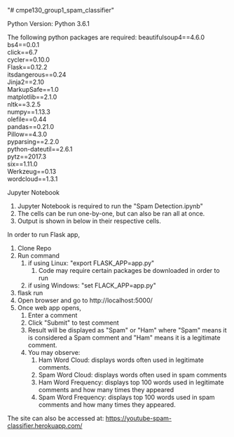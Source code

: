 "# cmpe130_group1_spam_classifier"

Python Version: Python 3.6.1

The following python packages are required:
    beautifulsoup4==4.6.0  
    bs4==0.0.1  
    click==6.7  
    cycler==0.10.0  
    Flask==0.12.2  
    itsdangerous==0.24  
    Jinja2==2.10  
    MarkupSafe==1.0  
    matplotlib==2.1.0  
    nltk==3.2.5  
    numpy==1.13.3  
    olefile==0.44  
    pandas==0.21.0  
    Pillow==4.3.0  
    pyparsing==2.2.0  
    python-dateutil==2.6.1  
    pytz==2017.3  
    six==1.11.0  
    Werkzeug==0.13  
    wordcloud==1.3.1  

Jupyter Notebook
1. Jupyter Notebook is required to run the "Spam Detection.ipynb"
2. The cells can be run one-by-one, but can also be ran all at once.
3. Output is shown in below in their respective cells.

In order to run Flask app,
1. Clone Repo
2. Run command 
    1. if using Linux: "export FLASK_APP=app.py"
        1. Code may require certain packages be downloaded in order to run 
    2. if using Windows: "set FLACK_APP=app.py"
3. flask run
4. Open browser and go to http://localhost:5000/
5. Once web app opens,
    1. Enter a comment
    2. Click "Submit" to test comment
    3. Result will be displayed as "Spam" or "Ham"
       where "Spam" means it is considered a Spam comment and
        "Ham" means it is a legitimate comment.
    4. You may observe:
        1. Ham Word Cloud: displays words often used in legitimate comments. 
        2. Spam Word Cloud: displays words often used in spam comments
        3. Ham Word Frequency: displays top 100 words used in legitimate comments and how many times they appeared
        4. Spam Word Frequency: displays top 100 words used in spam comments and how many times they appeared.

The site can also be accessed at:
    https://youtube-spam-classifier.herokuapp.com/

